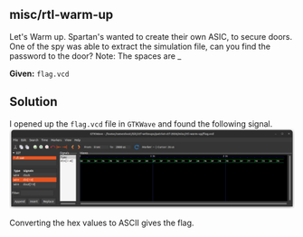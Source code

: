 ## misc/rtl-warm-up

Let's Warm up. Spartan's wanted to create their own ASIC, to secure doors. One of the spy was able to extract the simulation file, can you find the password to the door?
Note: The spaces are _

**Given:** `flag.vcd`

## Solution

I opened up the `flag.vcd` file in `GTKWave` and found the following signal.
![GTKWave](gtkwave.png)

Converting the hex values to ASCII gives the flag.

